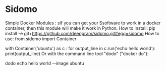 # Sidomo
Simple Docker Modules : sIf you can get your Ssoftware to work in a docker container, then this module will make it work in Python.
How to install:
pip install -e git+https://github.com/deepgram/sidomo.git#egg=sidomo
How to use:
from sidomo import Container

with Container('ubuntu') as c :
    for output_line in c.run('echo hello world'):
        print(output_line)
Or with the command line tool "dodo" ("docker do"):

dodo echo hello world --image ubuntu

